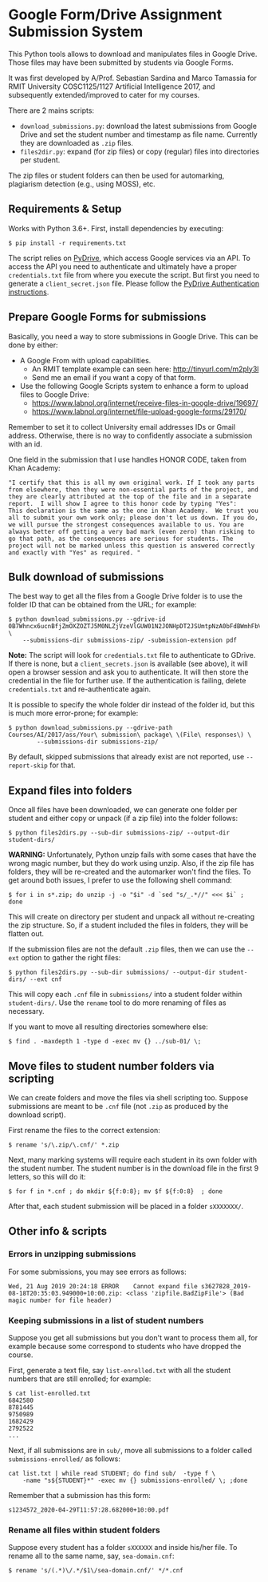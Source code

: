# Google Form/Drive Assignment Submission System #

This Python tools allows to download and manipulates files in Google Drive. Those files may have been submitted by students via Google Forms.

It was first developed by A/Prof. Sebastian Sardina and Marco Tamassia for RMIT University COSC1125/1127 Artificial Intelligence 2017, and subsequently extended/improved to cater for my courses.

There are 2 mains scripts:

- `download_submissions.py`: download the latest submissions from Google Drive and set the student number and timestamp as file name. Currently they are downloaded as `.zip` files.
- `files2dir.py`: expand (for zip files) or copy (regular) files into directories per student.

The zip files or student folders can then be used for automarking, plagiarism detection (e.g., using MOSS), etc.

## Requirements & Setup

Works with Python 3.6+. First, install dependencies by executing:

```shell
$ pip install -r requirements.txt
```

The script relies on [PyDrive](https://pythonhosted.org/PyDrive/), which access Google services via an API. To access the API you need to authenticate and ultimately have a proper `credentials.txt` file from where you execute the script. But first you need to generate a `client_secret.json` file. Please follow the [PyDrive Authentication instructions](https://pythonhosted.org/PyDrive/quickstart.html#authentication).

## Prepare Google Forms for submissions

Basically, you need a way to store submissions in Google Drive. This can be done by either:

- A Google From with upload capabilities.
  - An RMIT template example can seen here: http://tinyurl.com/m2ply3l
  - Send me an email if you want a copy of that form.
- Use the following Google Scripts system to enhance a form to upload files to Google Drive:
  - https://www.labnol.org/internet/receive-files-in-google-drive/19697/
  - https://www.labnol.org/internet/file-upload-google-forms/29170/

Remember to set it to collect University email addresses IDs or Gmail address.  Otherwise, there is no way to confidently associate a submission with an id.

One field in the submission that I use handles HONOR CODE, taken from Khan Academy:

```
"I certify that this is all my own original work. If I took any parts from elsewhere, then they were non-essential parts of the project, and they are clearly attributed at the top of the file and in a separate report.  I will show I agree to this honor code by typing "Yes":
This declaration is the same as the one in Khan Academy.  We trust you all to submit your own work only; please don't let us down. If you do, we will pursue the strongest consequences available to us. You are always better off getting a very bad mark (even zero) than risking to go that path, as the consequences are serious for students. The project will not be marked unless this question is answered correctly and exactly with "Yes" as required. "
```

## Bulk download of submissions

The best way to get all the files from a Google Drive folder is to use the folder ID that can be obtained from the URL; for example:

```shell
$ python download_submissions.py --gdrive-id 0B7Whncx6ucnBfjZmOXZOZTJ5M0NLZjVzeVlGUW01N2JONHpDT2JSUmtpNzA0bFdBWmhFbVU \
    --submissions-dir submissions-zip/ -submission-extension pdf
```

**Note:** The script will look for `credentials.txt` file to authenticate to GDrive. If there is none, but a `client_secrets.json` is available (see above), it will open a browser session and ask you to authenticate. It will then store the credential in the file for further use. If the authentication is failing, delete `credentials.txt` and re-authenticate again.

It is possible to specify the whole folder dir instead of the folder id, but this is much more error-prone; for example:

```shell
$ python download_submissions.py --gdrive-path Courses/AI/2017/ass/Your\ submission\ package\ \(File\ responses\) \
        --submissions-dir submissions-zip/
```

By default, skipped submissions that already exist are not reported, use `--report-skip` for that.

## Expand files into folders

Once all files have been downloaded, we can generate one folder per student and either copy or  unpack (if a zip file) into the folder follows:

```shell
$ python files2dirs.py --sub-dir submissions-zip/ --output-dir student-dirs/
```

**WARNING:** Unfortunately, Python unzip fails with some cases that have the wrong magic number, but they do work using unzip. Also, if the zip file has folders, they will be re-created and the automarker won't find the files. To get around both issues, I prefer to use the following shell command:

```shell
$ for i in s*.zip; do unzip -j -o "$i" -d `sed "s/_.*//" <<< $i` ; done
```

This will create on directory per student and unpack all without re-creating the zip structure. So, if a student included the files in folders, they will be flatten out.

If the submission files are not the default `.zip` files, then we can use the `--ext` option to gather the right files:

```shell
$ python files2dirs.py --sub-dir submissions/ --output-dir student-dirs/ --ext cnf
```

This will copy each `.cnf` file in `submissions/` into a student folder within `student-dirs/`. Use the `rename` tool to do more renaming of files as necessary.

If you want to move all resulting directories somewhere else:

```shell
$ find . -maxdepth 1 -type d -exec mv {} ../sub-01/ \;
```

## Move files to student number folders via scripting

We can create folders and move the files via shell scripting too. Suppose submissions are meant to be `.cnf` file (not `.zip` as produced by the download script).

First rename the files to the correct extension:

```shell
$ rename 's/\.zip/\.cnf/' *.zip
```

Next, many marking systems will require each student in its own folder with the student number. The student number is in the download file in the first 9 letters, so this will do it:

```shell
$ for f in *.cnf ; do mkdir ${f:0:8}; mv $f ${f:0:8}  ; done
```

After that, each student submission will be placed in a folder `sXXXXXXX/`.

## Other info & scripts

### Errors in unzipping submissions

For some submissions, you may see errors as follows:

```shell
Wed, 21 Aug 2019 20:24:18 ERROR    Cannot expand file s3627828_2019-08-18T20:35:03.949000+10:00.zip: <class 'zipfile.BadZipFile'> (Bad magic number for file header)
```

### Keeping submissions in a list of student numbers

Suppose you get all submissions but you don't want to process them all, for example because some correspond to students who have dropped the course.

First, generate a text file, say `list-enrolled.txt` with all the student numbers that are still enrolled; for example:

```
$ cat list-enrolled.txt
6842580
8781445
9750989
1682429
2792522
...
```

Next, if all submissions are in `sub/`, move all submissions to a folder called `submissions-enrolled/` as follows:

```shell
cat list.txt | while read STUDENT; do find sub/  -type f \
    -name "s${STUDENT}*" -exec mv {} submissions-enrolled/ \; ;done
```

Remember that a submission has this form:

```
s1234572_2020-04-29T11:57:28.682000+10:00.pdf
```

### Rename all files within student folders

Suppose every student has a folder `sXXXXXX` and inside his/her file. To rename all to the same name, say, `sea-domain.cnf`:

```shell
$ rename 's/(.*)\/.*/$1\/sea-domain.cnf/' */*.cnf
```
